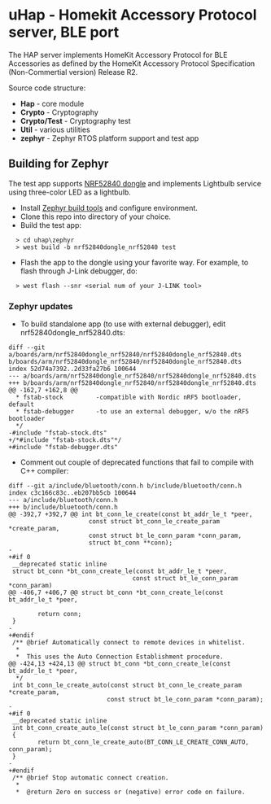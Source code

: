 # uHap - Homekit Accessory Protocol server, BLE port

The HAP server implements HomeKit Accessory Protocol for BLE Accessories as defined by the HomeKit Accessory Protocol Specification (Non-Commertial version) Release R2.

Source code structure:
* __Hap__ - core module
* __Crypto__ - Cryptography
* __Crypto/Test__ - Cryptography test
* __Util__ - various utilities
* __zephyr__ - Zephyr RTOS platform support and test app

## Building for Zephyr

The test app supports [NRF52840 dongle](https://docs.zephyrproject.org/latest/boards/arm/nrf52840dongle_nrf52840/doc/index.html) and implements Lightbulb service using three-color LED as a lightbulb.

* Install [Zephyr build tools](https://docs.zephyrproject.org/latest/getting_started/index.html) and configure environment.
* Clone this repo into directory of your choice.
* Build the test app:
```
  > cd uhap\zephyr
  > west build -b nrf52840dongle_nrf52840 test
```
* Flash the app to the dongle using your favorite way. For example, to flash through J-Link debugger, do:
```
  > west flash --snr <serial num of your J-LINK tool> 
```

### Zephyr updates
* To build standalone app (to use with external debugger), edit nrf52840dongle_nrf52840.dts:
```
diff --git a/boards/arm/nrf52840dongle_nrf52840/nrf52840dongle_nrf52840.dts b/boards/arm/nrf52840dongle_nrf52840/nrf52840dongle_nrf52840.dts
index 52d74a7392..2d33fa27b6 100644
--- a/boards/arm/nrf52840dongle_nrf52840/nrf52840dongle_nrf52840.dts
+++ b/boards/arm/nrf52840dongle_nrf52840/nrf52840dongle_nrf52840.dts
@@ -162,7 +162,8 @@
  * fstab-stock         -compatible with Nordic nRF5 bootloader, default
  * fstab-debugger      -to use an external debugger, w/o the nRF5 bootloader
  */
-#include "fstab-stock.dts"
+/*#include "fstab-stock.dts"*/
+#include "fstab-debugger.dts"

```
* Comment out couple of deprecated functions that fail to compile with C++ compiler:
```
diff --git a/include/bluetooth/conn.h b/include/bluetooth/conn.h
index c3c166c83c..eb207bb5cb 100644
--- a/include/bluetooth/conn.h
+++ b/include/bluetooth/conn.h
@@ -392,7 +392,7 @@ int bt_conn_le_create(const bt_addr_le_t *peer,
                      const struct bt_conn_le_create_param *create_param,
                      const struct bt_le_conn_param *conn_param,
                      struct bt_conn **conn);
-
+#if 0
 __deprecated static inline
 struct bt_conn *bt_conn_create_le(const bt_addr_le_t *peer,
                                  const struct bt_le_conn_param *conn_param)
@@ -406,7 +406,7 @@ struct bt_conn *bt_conn_create_le(const bt_addr_le_t *peer,

        return conn;
 }
-
+#endif
 /** @brief Automatically connect to remote devices in whitelist.
  *
  *  This uses the Auto Connection Establishment procedure.
@@ -424,13 +424,13 @@ struct bt_conn *bt_conn_create_le(const bt_addr_le_t *peer,
  */
 int bt_conn_le_create_auto(const struct bt_conn_le_create_param *create_param,
                           const struct bt_le_conn_param *conn_param);
-
+#if 0
 __deprecated static inline
 int bt_conn_create_auto_le(const struct bt_le_conn_param *conn_param)
 {
        return bt_conn_le_create_auto(BT_CONN_LE_CREATE_CONN_AUTO, conn_param);
 }
-
+#endif
 /** @brief Stop automatic connect creation.
  *
  *  @return Zero on success or (negative) error code on failure.
```

